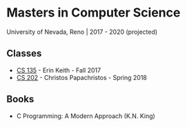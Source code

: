 # Masters in Computer Science
University of Nevada, Reno | 2017 - 2020 (projected)

## Classes
- [CS 135](./cs135) - Erin Keith - Fall 2017
- [CS 202](./cs202) - Christos Papachristos - Spring 2018

## Books
- C Programming: A Modern Approach (K.N. King)
